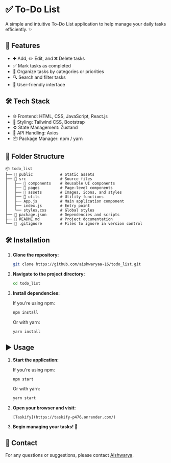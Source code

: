 # ✅ To-Do List

A simple and intuitive To-Do List application to help manage your daily tasks efficiently. ✨

## 🚀 Features

- ➕ Add, ✏️ Edit, and ❌ Delete tasks
- ✅ Mark tasks as completed
- 📂 Organize tasks by categories or priorities
- 🔍 Search and filter tasks
- 🎨 User-friendly interface

## 🛠 Tech Stack

- 🌐 Frontend: HTML, CSS, JavaScript, React.js
- 🎨 Styling: Tailwind CSS, Bootstrap
- ⚙️ State Management: Zustand
- 🔄 API Handling: Axios
- 📦 Package Manager: npm / yarn

## 📂 Folder Structure

```
📦 todo_list
├── 📂 public            # Static assets
├── 📂 src               # Source files
│   ├── 📂 components    # Reusable UI components
│   ├── 📂 pages         # Page-level components
│   ├── 📂 assets        # Images, icons, and styles
│   ├── 📂 utils         # Utility functions
│   ├── App.js          # Main application component
│   ├── index.js        # Entry point
│   └── styles.css      # Global styles
├── 📄 package.json      # Dependencies and scripts
├── 📄 README.md         # Project documentation
└── 📄 .gitignore        # Files to ignore in version control
```

## 🛠 Installation

1. **Clone the repository:**

   ```bash
   git clone https://github.com/aishwaryaa-16/todo_list.git
   ```

2. **Navigate to the project directory:**

   ```bash
   cd todo_list
   ```

3. **Install dependencies:**

   If you're using npm:

   ```bash
   npm install
   ```

   Or with yarn:

   ```bash
   yarn install
   ```

## ▶️ Usage

1. **Start the application:**

   If you're using npm:

   ```bash
   npm start
   ```

   Or with yarn:

   ```bash
   yarn start
   ```

2. **Open your browser and visit:**

   ```
   [Taskify](https://taskify-p476.onrender.com/)
   ```

3. **Begin managing your tasks! 📝**

## 📩 Contact

For any questions or suggestions, please contact [Aishwarya](mailto:aishwarya.murali1603@gmail.com).
